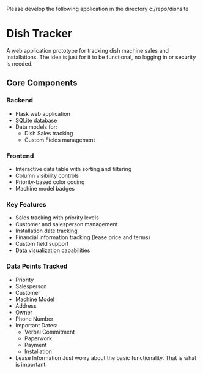 Please develop the following application in the directory c:/repo/dishsite

# Dish Tracker

A web application prototype for tracking dish machine sales and installations.
The idea is just for it to be functional, no logging in or security is needed.


## Core Components

### Backend
- Flask web application
- SQLite database
- Data models for:
  - Dish Sales tracking
  - Custom Fields management

### Frontend
- Interactive data table with sorting and filtering
- Column visibility controls
- Priority-based color coding
- Machine model badges

### Key Features
- Sales tracking with priority levels
- Customer and salesperson management
- Installation date tracking
- Financial information tracking (lease price and terms)
- Custom field support
- Data visualization capabilities

### Data Points Tracked
- Priority
- Salesperson
- Customer
- Machine Model
- Address
- Owner
- Phone Number
- Important Dates:
  - Verbal Commitment
  - Paperwork
  - Payment
  - Installation
- Lease Information
Just worry about the basic functionality. That is what is important.  

